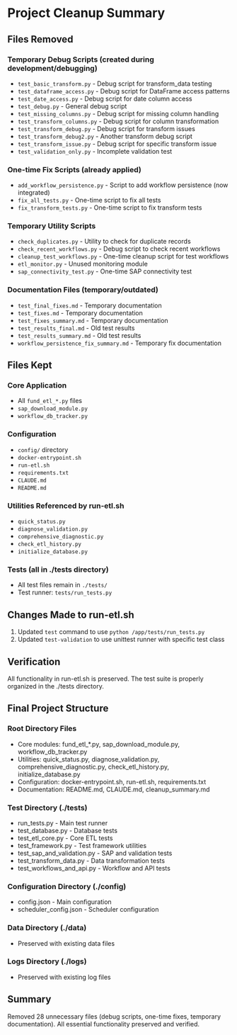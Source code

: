 # Project Cleanup Summary

## Files Removed

### Temporary Debug Scripts (created during development/debugging)
- `test_basic_transform.py` - Debug script for transform_data testing
- `test_dataframe_access.py` - Debug script for DataFrame access patterns
- `test_date_access.py` - Debug script for date column access
- `test_debug.py` - General debug script
- `test_missing_columns.py` - Debug script for missing column handling
- `test_transform_columns.py` - Debug script for column transformation
- `test_transform_debug.py` - Debug script for transform issues
- `test_transform_debug2.py` - Another transform debug script
- `test_transform_issue.py` - Debug script for specific transform issue
- `test_validation_only.py` - Incomplete validation test

### One-time Fix Scripts (already applied)
- `add_workflow_persistence.py` - Script to add workflow persistence (now integrated)
- `fix_all_tests.py` - One-time script to fix all tests
- `fix_transform_tests.py` - One-time script to fix transform tests

### Temporary Utility Scripts
- `check_duplicates.py` - Utility to check for duplicate records
- `check_recent_workflows.py` - Debug script to check recent workflows
- `cleanup_test_workflows.py` - One-time cleanup script for test workflows
- `etl_monitor.py` - Unused monitoring module
- `sap_connectivity_test.py` - One-time SAP connectivity test

### Documentation Files (temporary/outdated)
- `test_final_fixes.md` - Temporary documentation
- `test_fixes.md` - Temporary documentation
- `test_fixes_summary.md` - Temporary documentation
- `test_results_final.md` - Old test results
- `test_results_summary.md` - Old test results
- `workflow_persistence_fix_summary.md` - Temporary fix documentation

## Files Kept

### Core Application
- All `fund_etl_*.py` files
- `sap_download_module.py`
- `workflow_db_tracker.py`

### Configuration
- `config/` directory
- `docker-entrypoint.sh`
- `run-etl.sh`
- `requirements.txt`
- `CLAUDE.md`
- `README.md`

### Utilities Referenced by run-etl.sh
- `quick_status.py`
- `diagnose_validation.py`
- `comprehensive_diagnostic.py`
- `check_etl_history.py`
- `initialize_database.py`

### Tests (all in ./tests directory)
- All test files remain in `./tests/`
- Test runner: `tests/run_tests.py`

## Changes Made to run-etl.sh
1. Updated `test` command to use `python /app/tests/run_tests.py`
2. Updated `test-validation` to use unittest runner with specific test class

## Verification
All functionality in run-etl.sh is preserved. The test suite is properly organized in the ./tests directory.

## Final Project Structure

### Root Directory Files
- Core modules: fund_etl_*.py, sap_download_module.py, workflow_db_tracker.py
- Utilities: quick_status.py, diagnose_validation.py, comprehensive_diagnostic.py, check_etl_history.py, initialize_database.py
- Configuration: docker-entrypoint.sh, run-etl.sh, requirements.txt
- Documentation: README.md, CLAUDE.md, cleanup_summary.md

### Test Directory (./tests)
- run_tests.py - Main test runner
- test_database.py - Database tests
- test_etl_core.py - Core ETL tests
- test_framework.py - Test framework utilities
- test_sap_and_validation.py - SAP and validation tests
- test_transform_data.py - Data transformation tests
- test_workflows_and_api.py - Workflow and API tests

### Configuration Directory (./config)
- config.json - Main configuration
- scheduler_config.json - Scheduler configuration

### Data Directory (./data)
- Preserved with existing data files

### Logs Directory (./logs)
- Preserved with existing log files

## Summary
Removed 28 unnecessary files (debug scripts, one-time fixes, temporary documentation).
All essential functionality preserved and verified.